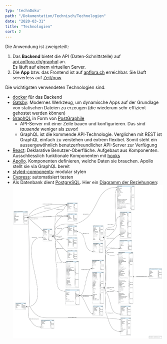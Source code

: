 ```yaml
---
typ: 'technDoku'
path: "/Dokumentation/Technisch/Technologien"
date: "2020-03-31"
title: "Technologien"
sort: 2
---
```


Die Anwendung ist zweigeteilt:

1. Das **Backend** bietet die API (Daten-Schnittstelle) auf [api.apflora.ch/graphql](//api.apflora.ch/graphql) an.<br/>
  Es läuft auf einem virtuellen Server.
2. Die **App** bzw. das Frontend ist auf [apflora.ch](//apflora.ch) erreichbar. Sie läuft serverless auf [Zeit/now](https://zeit.co/now)

Die wichtigsten verwendeten Technologien sind:

- [docker](//de.wikipedia.org/wiki/Docker_(Software)) für das Backend
- [Gatsby](//www.gatsbyjs.org): Modernes Werkzeug, um dynamische Apps auf der Grundlage von statischen Dateien zu erzeugen (die wiederum sehr effizient gehostet werden können)
- [GraphQL](https://github.com/facebook/graphql) in Form von [PostGraphile](https://github.com/graphile/postgraphile)
  - API-Server mit einer Zeile bauen und konfigurieren. Das sind _tausende_ weniger als zuvor!<br/>
  - GraphQL ist die kommende API-Technologie. Verglichen mit REST ist GraphQL einfach zu verstehen und extrem flexibel. Somit steht ein aussergewöhnlich benutzerfreundlicher API-Server zur Verfügung
- [React](//facebook.github.io/react): Deklarative Benutzer-Oberfläche. Aufgebaut aus Komponenten. Ausschliesslich funktionale Komponenten mit [hooks](https://reactjs.org/docs/hooks-intro.html)
- [Apollo](https://www.apollodata.com). Komponenten definieren, welche Daten sie brauchen. Apollo stellt sie via GraphQL bereit
- [styled-components](https://github.com/styled-components/styled-components): modular stylen
- [Cypress](https://www.cypress.io): automatisiert testen
- Als Datenbank dient [PostgreSQL](//postgresql.org/). Hier ein [Diagramm der Beziehungen](//raw.githubusercontent.com/barbalex/apf2/master/src/etc/beziehungen.png):
  ![Beziehungs-Diagramm](_media/beziehungen.png)